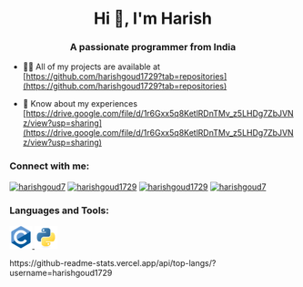 <h1 align="center">Hi 👋, I'm Harish</h1>
<h3 align="center">A passionate programmer from India</h3>

- 👨‍💻 All of my projects are available at [https://github.com/harishgoud1729?tab=repositories](https://github.com/harishgoud1729?tab=repositories)

- 📄 Know about my experiences [https://drive.google.com/file/d/1r6Gxx5q8KetlRDnTMv_z5LHDg7ZbJVNz/view?usp=sharing](https://drive.google.com/file/d/1r6Gxx5q8KetlRDnTMv_z5LHDg7ZbJVNz/view?usp=sharing)

<h3 align="left">Connect with me:</h3>
<p align="left">
<a href="https://www.codechef.com/users/harishgoud7" target="blank"><img align="center" src="https://cdn.jsdelivr.net/npm/simple-icons@3.1.0/icons/codechef.svg" alt="harishgoud7" height="30" width="40" /></a>
<a href="https://www.hackerrank.com/harishgoud1729" target="blank"><img align="center" src="https://raw.githubusercontent.com/rahuldkjain/github-profile-readme-generator/master/src/images/icons/Social/hackerrank.svg" alt="harishgoud1729" height="30" width="40" /></a>
<a href="https://codeforces.com/profile/harishgoud7" target="blank"><img align="center" src="https://raw.githubusercontent.com/rahuldkjain/github-profile-readme-generator/master/src/images/icons/Social/codeforces.svg" alt="harishgoud1729" height="30" width="40" /></a>
<a href="https://www.hackerearth.com/@harishgoud1729" target="blank"><img align="center" src="https://raw.githubusercontent.com/rahuldkjain/github-profile-readme-generator/master/src/images/icons/Social/hackerearth.svg" alt="harishgoud7" height="30" width="40" /></a>
</p>

<h3 align="left">Languages and Tools:</h3>
<p align="left"> <a href="https://www.cprogramming.com/" target="_blank" rel="noreferrer"> <img src="https://raw.githubusercontent.com/devicons/devicon/master/icons/c/c-original.svg" alt="c" width="40" height="40"/> </a> <a href="https://www.python.org" target="_blank" rel="noreferrer"> <img src="https://raw.githubusercontent.com/devicons/devicon/master/icons/python/python-original.svg" alt="python" width="40" height="40"/> </a> </p>
https://github-readme-stats.vercel.app/api/top-langs/?username=harishgoud1729
